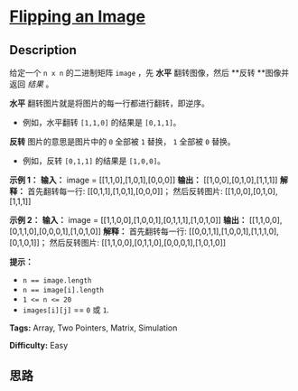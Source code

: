 # [Flipping an Image][title]

## Description

给定一个 `n x n` 的二进制矩阵 `image` ，先 **水平** 翻转图像，然后  **反转  **图像并返回  _结果_  。

**水平** 翻转图片就是将图片的每一行都进行翻转，即逆序。

  * 例如，水平翻转 `[1,1,0]` 的结果是 `[0,1,1]`。

**反转** 图片的意思是图片中的 `0` 全部被 `1` 替换， `1` 全部被 `0` 替换。

  * 例如，反转 `[0,1,1]` 的结果是 `[1,0,0]`。



**示例 1：**
            **输入：** image = [[1,1,0],[1,0,1],[0,0,0]]    **输出：** [[1,0,0],[0,1,0],[1,1,1]]    **解释：** 首先翻转每一行: [[0,1,1],[1,0,1],[0,0,0]]；         然后反转图片: [[1,0,0],[0,1,0],[1,1,1]]    

**示例 2：**
            **输入：** image = [[1,1,0,0],[1,0,0,1],[0,1,1,1],[1,0,1,0]]    **输出：** [[1,1,0,0],[0,1,1,0],[0,0,0,1],[1,0,1,0]]    **解释：** 首先翻转每一行: [[0,0,1,1],[1,0,0,1],[1,1,1,0],[0,1,0,1]]；         然后反转图片: [[1,1,0,0],[0,1,1,0],[0,0,0,1],[1,0,1,0]]    



**提示：**

  * `n == image.length`
  * `n == image[i].length`
  * `1 <= n <= 20`
  * `images[i][j]` == `0` 或 `1`.


**Tags:** Array, Two Pointers, Matrix, Simulation

**Difficulty:** Easy

## 思路

[title]: https://leetcode-cn.com/problems/flipping-an-image
